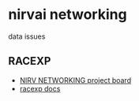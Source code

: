 # nirvai networking

data issues

## RACEXP

- [NIRV NETWORKING project board](https://github.com/orgs/nirv-ai/projects/6/views/1?filterQuery=repo%3A%22nirv-ai%2Fnetworking%22)
- [racexp docs](https://github.com/nirv-ai/racexp)
